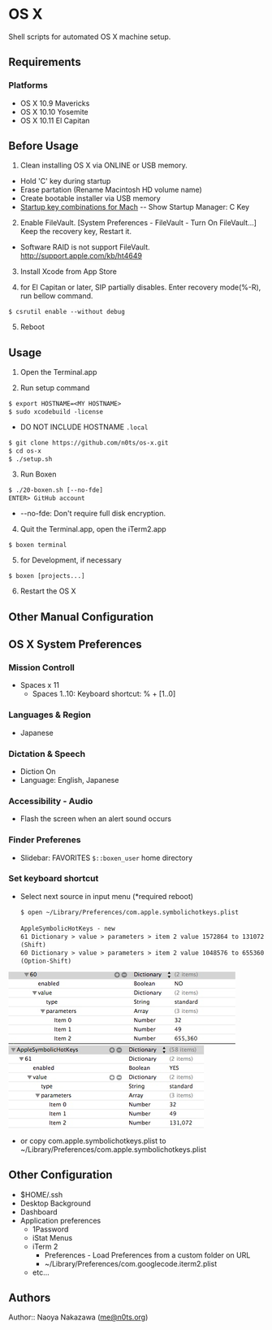 OS X
===================================
Shell scripts for automated OS X machine setup.


Requirements
------------

### Platforms
- OS X 10.9 Mavericks
- OS X 10.10 Yosemite
- OS X 10.11 El Capitan


Before Usage
-----

1. Clean installing OS X via ONLINE or USB memory.
  - Hold 'C' key during startup
  - Erase partation (Rename Macintosh HD volume name)
  - Create bootable installer via USB memory
  - [Startup key combinations for Mach](https://support.apple.com/en-ap/HT201255)
  -- Show Startup Manager: C Key

2. Enable FileVault. [System Preferences - FileVault - Turn On FileVault...]
  Keep the recovery key, Restart it.
  * Software RAID is not support FileVault.
  http://support.apple.com/kb/ht4649

3. Install Xcode from App Store

4. for El Capitan or later, SIP partially disables. Enter recovery mode(%-R), run bellow command.
  ```
$ csrutil enable --without debug
  ```

5. Reboot


Usage
-----

1. Open the Terminal.app

2. Run setup command
  ```
$ export HOSTNAME=<MY HOSTNAME>
$ sudo xcodebuild -license
  ```
  * DO NOT INCLUDE HOSTNAME `.local`

  ```
$ git clone https://github.com/n0ts/os-x.git
$ cd os-x
$ ./setup.sh
  ```

3. Run Boxen
  ```
$ ./20-boxen.sh [--no-fde]
ENTER> GitHub account
  ```
  - --no-fde: Don't require full disk encryption.

4. Quit the Terminal.app, open the iTerm2.app
  ```
$ boxen terminal
  ```

5. for Development, if necessary
  ```
$ boxen [projects...]
  ```

6. Restart the OS X


Other Manual Configuration
-----

## OS X System Preferences

### Mission Controll

- Spaces x 11
  - Spaces 1..10: Keyboard shortcut: % + [1..0]

### Languages & Region

- Japanese

### Dictation & Speech

- Diction On
- Language: English, Japanese

### Accessibility - Audio

- Flash the screen when an alert sound occurs

### Finder Preferenes

- Slidebar: FAVORITES `$::boxen_user` home directory

### Set keyboard shortcut

- Select next source in input menu (*required reboot)
    ```
  $ open ~/Library/Preferences/com.apple.symbolichotkeys.plist

  AppleSymbolicHotKeys - new
    61 Dictionary > value > parameters > item 2 value 1572864 to 131072 (Shift)
    60 Dictionary > value > parameters > item 2 value 1048576 to 655360 (Option-Shift)
    ```

<img src="images/key_60.jpg">
<img src="images/key_61.jpg">

  - or copy com.apple.symbolichotkeys.plist to ~/Library/Preferences/com.apple.symbolichotkeys.plist


Other Configuration
-----

- $HOME/.ssh
- Desktop Background
- Dashboard
- Application preferences
  - 1Password
  - iStat Menus
  - iTerm 2
    - Preferences - Load Preferences from a custom folder on URL
    - ~/Library/Preferences/com.googlecode.iterm2.plist
  - etc...


Authors
-------------------
Author:: Naoya Nakazawa (<me@n0ts.org>)
